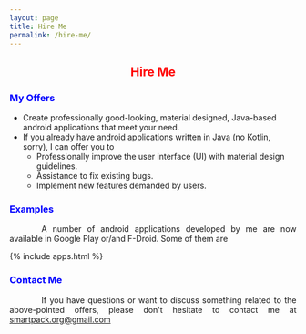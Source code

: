 ```yaml
---
layout: page
title: Hire Me
permalink: /hire-me/
---
```


<style>
    tab1 { padding-left: 4em; }
</style>

<h2 style="color: red; text-align: center">Hire Me</h2>

<h3 style="color: blue">My Offers</h3>

* Create professionally good-looking, material designed, Java-based android applications that meet your need.
* If you already have android applications written in Java (no Kotlin, sorry), I can offer you to
  * Professionally improve the user interface (UI) with material design guidelines.
  * Assistance to fix existing bugs.
  * Implement new features demanded by users.
  
<h3 style="color: blue">Examples</h3>

<p style="text-align: justify;"><tab1>A number of android applications developed by me are now available in Google Play or/and F-Droid. Some of them are</tab1></p>

{% include apps.html %}

<h3 style="color: blue">Contact Me</h3>

<p style="text-align: justify;"><tab1>If you have questions or want to discuss something related to the above-pointed offers, please don't hesitate to contact me at <a href="mailto:smartpack.org@gmail.com">smartpack.org@gmail.com</a></tab1></p>
